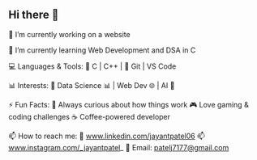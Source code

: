 ## Hi there 👋

<!--
**odinson06/odinson06** is a ✨ _special_ ✨ repository because its `README.md` (this file) appears on your GitHub profile.

Here are some ideas to get you started:

-
- 👯 I’m looking to collaborate on ...
- 🤔 I’m looking for help with ...
- 💬 Ask me about ...
- 😄 Pronouns: ...
- ⚡ Fun fact: ...
-->
🔭 I’m currently working on a website

🌱 I’m currently learning Web Development and DSA in C

💻 Languages & Tools:
🔹 C | C++ |
🔹 Git | VS Code

📊 Interests:
🔸 Data Science 📊 | Web Dev 🌐 | AI 🤖

⚡ Fun Facts:
🧠 Always curious about how things work
🎮 Love gaming & coding challenges
☕ Coffee-powered developer

📫 How to reach me:
🔗 www.linkedin.com/jayantpatel06
📫 www.instagram.com/_jayantpatel_
📩 Email: patelj7177@gmail.com
